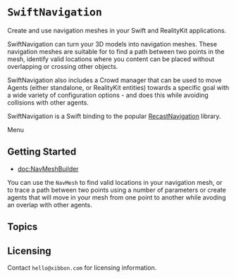 # ``SwiftNavigation``

Create and use navigation meshes in your Swift and RealityKit applications. 

SwiftNavigation can turn your 3D models into navigation meshes.  These
navigation meshes are suitable for to find a path between two points in the
mesh, identify valid locations where you content can be placed without
overlapping or crossing other objects.

SwiftNavigation also includes a Crowd manager that can be used to move Agents
(either standalone, or RealityKit entities) towards a specific goal with a 
wide variety of configuration options - and does this while avoiding collisions
with other agents.

SwiftNavigation is a Swift binding to the popular [RecastNavigation](https://github.com/recastnavigation/recastnavigation) library.   

<!--@START_MENU_TOKEN@-->Menu<!--@END_MENU_TOKEN@-->

## Getting Started

- <doc:NavMeshBuilder>
<!-- - <doc:NavMesh> -->
<!-- - <doc:Crowd> -->

You can use the ``NavMesh`` to find valid locations in your navigation
mesh, or to trace a path between two points using a number of
parameters or create agents that will move in your mesh from one point
to another while avoding an overlap with other agents.

## Topics


## Licensing

Contact `hello@xibbon.com` for licensing information.


